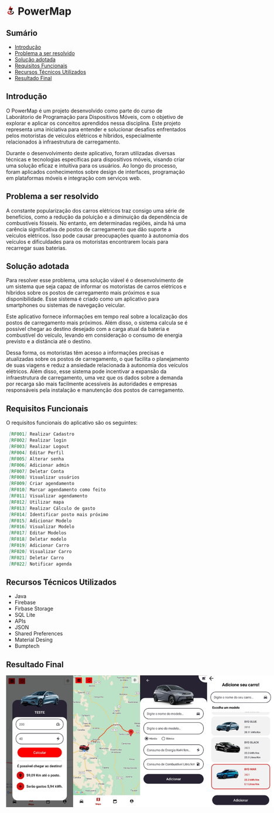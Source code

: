 # <img src="/media/logo.png" width="25px" height="25px" /> PowerMap

## Sumário

- [Introdução](#introdução)
- [Problema a ser resolvido](#problema-a-ser-resolvido)
- [Solução adotada](#solução-adotada)
- [Requisitos Funcionais](#mini-documentação--requisitos-funcionais)
- [Recursos Técnicos Utilizados](#recursos-técnicos-utilizados)
- [Resultado Final](#resultado-final--aplicação-rodando)

## Introdução
<a id="introdução"></a>

O PowerMap é um projeto desenvolvido como parte do curso de Laborátorio de Programação para Dispositivos Móveis, com o objetivo de explorar e aplicar os conceitos aprendidos nessa disciplina. Este projeto representa uma iniciativa para entender e solucionar desafios enfrentados pelos motoristas de veículos elétricos e híbridos, especialmente relacionados à infraestrutura de carregamento.

Durante o desenvolvimento deste aplicativo, foram utilizadas diversas técnicas e tecnologias específicas para dispositivos móveis, visando criar uma solução eficaz e intuitiva para os usuários. Ao longo do processo, foram aplicados conhecimentos sobre design de interfaces, programação em plataformas móveis e integração com serviços web.

## Problema a ser resolvido
<a id="problema-a-ser-resolvido"></a>

A constante popularização dos carros elétricos traz consigo uma série de benefícios, como a redução da poluição e a diminuição da dependência de combustíveis fósseis. No entanto, em determinadas regiões, ainda há uma carência significativa de postos de carregamento que dão suporte a veículos elétricos. Isso pode causar preocupações quanto à autonomia dos veículos e dificuldades para os motoristas encontrarem locais para recarregar suas baterias.

## Solução adotada
<a id="solução-adotada"></a>

Para resolver esse problema, uma solução viável é o desenvolvimento de um sistema que seja capaz de informar os motoristas de carros elétricos e híbridos sobre os postos de carregamento mais próximos e sua disponibilidade. Esse sistema é criado como um aplicativo para smartphones ou sistemas de navegação veicular.

Este aplicativo fornece informações em tempo real sobre a localização dos postos de carregamento mais próximos. Além disso, o sistema calcula se é possível chegar ao destino desejado com a carga atual da bateria e combustível do veículo, levando em consideração o consumo de energia previsto e a distância até o destino.

Dessa forma, os motoristas têm acesso a informações precisas e atualizadas sobre os postos de carregamento, o que facilita o planejamento de suas viagens e reduz a ansiedade relacionada à autonomia dos veículos elétricos. Além disso, esse sistema pode incentivar a expansão da infraestrutura de carregamento, uma vez que os dados sobre a demanda por recarga são mais facilmente acessíveis às autoridades e empresas responsáveis pela instalação e manutenção dos postos de carregamento.

## Requisitos Funcionais
<a id="mini-documentação--requisitos-funcionais"></a>

O requisitos funcionais do aplicativo são os seguintes:

```markdown
 [RF001] Realizar Cadastro
 [RF002] Realizar login
 [RF003] Realizar Logout
 [RF004] Editar Perfil
 [RF005] Alterar senha
 [RF006] Adicionar admin
 [RF007] Deletar Conta
 [RF008] Visualizar usuários
 [RF009] Criar agendamento
 [RF010] Marcar agendamento como feito
 [RF011] Visualizar agendamento
 [RF012] Utilizar mapa
 [RF013] Realizar Cálculo de gasto
 [RF014] Identificar posto mais próximo
 [RF015] Adicionar Modelo
 [RF016] Visualizar Modelo
 [RF017] Editar Modelos
 [RF018] Deletar modelo
 [RF019] Adicionar Carro
 [RF020] Visualizar Carro
 [RF021] Deletar Carro
 [RF022] Notificar agenda
```

## Recursos Técnicos Utilizados
<a id="recursos-técnicos-utilizados"></a>

- Java
- Firebase
- Firbase Storage
- SQL Lite
- APIs
- JSON
- Shared Preferences
- Material Desing
- Bumptech
 
## Resultado Final  
<a id="resultado-final--aplicação-rodando"></a>

<div style="display: flex">
  <img src="/media/1.jpeg" width="200px" height="360px" />    
   <img src="/media/2.jpeg" width="200px" height="360px"  />    
  <img src="/media/3.jpeg"  width="200px"  height="360px"  />    
  <img src="/media/4.jpeg" width="200px"   height="360px"  />    
  <img src="/media/9.jpeg" width="200px"   height="360px"  />    
  <img src="/media/6.jpeg" width="200px"  height="360px"  />    
  <img src="/media/7.jpeg" width="200px"   height="360px"  />    
  <img src="/media/8.jpeg" width="200px"   height="360px"  />    
</div>
